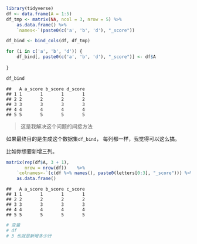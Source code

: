 
``` r
library(tidyverse)
df <- data.frame(A = 1:5)
df_tmp <- matrix(NA, ncol = 3, nrow = 5) %>%
    as.data.frame() %>%
    `names<-`(paste0(c('a', 'b', 'd'), "_score"))

df_bind <- bind_cols(df, df_tmp)

for (i in c('a', 'b', 'd')) {
    df_bind[, paste0(c('a', 'b', 'd'), "_score")] <- df$A
    
}

df_bind
```

    ##   A a_score b_score d_score
    ## 1 1       1       1       1
    ## 2 2       2       2       2
    ## 3 3       3       3       3
    ## 4 4       4       4       4
    ## 5 5       5       5       5

> 这是我解决这个问题的间接方法

如果最终目的是生成这个数据集`df_bind`， 每列都一样，我觉得可以这么搞。

比如你想要新增三列。

``` r
matrix(rep(df$A, 3 + 1),
       nrow = nrow(df))    %>%
    `colnames<-`(c(df %>% names(), paste0(letters[0:3], "_score"))) %>%
    as.data.frame()
```

    ##   A a_score b_score c_score
    ## 1 1       1       1       1
    ## 2 2       2       2       2
    ## 3 3       3       3       3
    ## 4 4       4       4       4
    ## 5 5       5       5       5

``` r
# 变量
# df
# 3 也就是新增多少行
```
